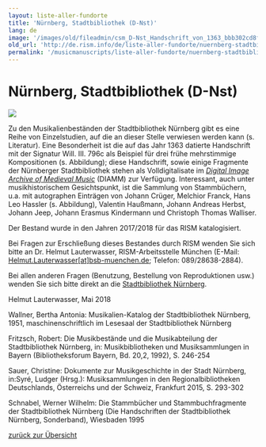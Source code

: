 ```yaml
---
layout: liste-aller-fundorte
title: 'Nürnberg, Stadtbibliothek (D-Nst)'
lang: de
image: '/images/old/fileadmin/csm_D-Nst_Handschrift_von_1363_bbb302cd8f.jpg'
old_url: 'http://de.rism.info/de/liste-aller-fundorte/nuernberg-stadtbibliothek-d-nst.html'
permalink: '/musicmanuscripts/liste-aller-fundorte/nuernberg-stadtbibliothek-d-nst.html'
---
```



# Nürnberg, Stadtbibliothek (D-Nst)


 ![](/fileadmin/_processed_/csm_D-Nst_Stammbuecher_Hassler_1617633b5b.jpg)

Zu den Musikalienbeständen der Stadtbibliothek Nürnberg gibt es eine Reihe von Einzelstudien, auf die an dieser Stelle verwiesen werden kann (s. Literatur). Eine Besonderheit ist die auf das Jahr 1363 datierte Handschrift mit der Signatur Will. III. 796c als Beispiel für drei frühe mehrstimmige Kompositionen (s. Abbildung); diese Handschrift, sowie einige Fragmente der Nürnberger Stadtbibliothek stehen als Volldigitalisate im [_Digital Image Archive of Medieval Music_](https://www.diamm.ac.uk/) (DIAMM) zur Verfügung.
Interessant, auch unter musikhistorischem Gesichtspunkt, ist die Sammlung von Stammbüchern, u.a. mit autographen Einträgen von Johann Crüger, Melchior Franck, Hans Leo Hassler (s. Abbildung), Valentin Haußmann, Johann Andreas Herbst, Johann Jeep, Johann Erasmus Kindermann und Christoph Thomas Walliser.

Der Bestand wurde in den Jahren 2017/2018 für das RISM katalogisiert.

Bei Fragen zur Erschließung dieses Bestandes durch RISM wenden Sie sich bitte an Dr. Helmut Lauterwasser, RISM-Arbeitsstelle München (E-Mail: [Helmut.Lauterwasser[at]bsb-muenchen.de](mailto:helmut.lauterwasser@bsb-muenchen.de "Opens window for sending email"); Telefon: 089/28638-2884).

Bei allen anderen Fragen (Benutzung, Bestellung von Reproduktionen usw.) wenden Sie sich bitte direkt an die [Stadtbibliothek Nürnberg](https://www.nuernberg.de/internet/stadtbibliothek "Opens external link in new window").

Helmut Lauterwasser, Mai 2018

Wallner, Bertha Antonia: Musikalien-Katalog der Stadtbibliothek Nürnberg, 1951, maschinenschriftlich im Lesesaal der Stadtbibliothek Nürnberg

Fritzsch, Robert: Die Musikbestände und die Musikabteilung der Stadtbibliothek Nürnberg, in: Musikbibliotheken und Musiksammlungen in Bayern (Bibliotheksforum Bayern, Bd. 20,2, 1992), S. 246-254

Sauer, Christine: Dokumente zur Musikgeschichte in der Stadt Nürnberg, in:Syré, Ludger (Hrsg.): Musiksammlungen in den Regionalbibliotheken Deutschlands, Österreichs und der Schweiz, Frankfurt 2015, S. 293-302

Schnabel, Werner Wilhelm: Die Stammbücher und Stammbuchfragmente der Stadtbibliothek Nürnberg (Die Handschriften der Stadtbibliothek Nürnberg, Sonderband), Wiesbaden 1995

[zurück zur Übersicht](http://www.rism.info/de/workgroups/germany-dresden-munich-working-group-deutschland/musikhandschriften/liste-aller-fundorte.html "Opens external link in new window")

